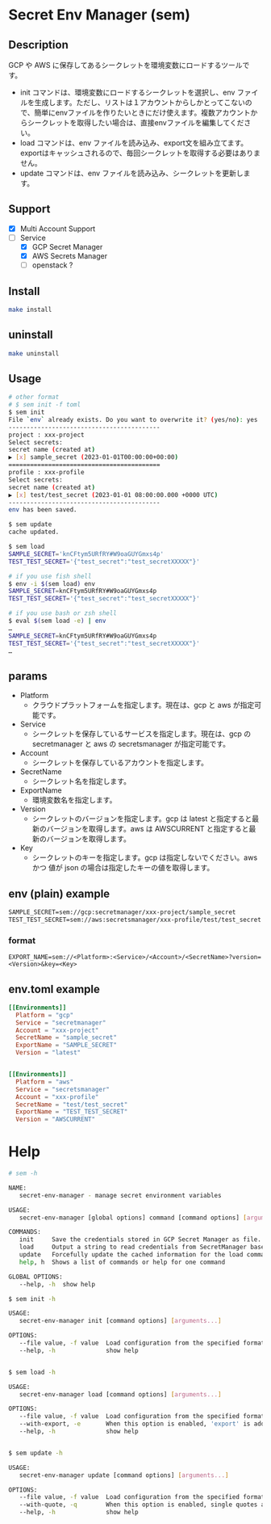 # Secret Env Manager (sem)

## Description
GCP や AWS に保存してあるシークレットを環境変数にロードするツールです。
- init コマンドは、環境変数にロードするシークレットを選択し、env ファイルを生成します。ただし、リストは１アカウントからしかとってこないので、簡単にenvファイルを作りたいときにだけ使えます。複数アカウントからシークレットを取得したい場合は、直接envファイルを編集してください。
- load コマンドは、env ファイルを読み込み、export文を組み立てます。exportはキャッシュされるので、毎回シークレットを取得する必要はありません。
- update コマンドは、env ファイルを読み込み、シークレットを更新します。


## Support
- [x] Multi Account Support
- [ ] Service
  - [x] GCP Secret Manager
  - [x] AWS Secrets Manager
  - [ ] openstack ?

## Install

```bash
make install
```

## uninstall
    
```bash
make uninstall
```

## Usage

```bash
# other format
# $ sem init -f toml
$ sem init
File `env` already exists. Do you want to overwrite it? (yes/no): yes
------------------------------------------
project : xxx-project
Select secrets:
secret name (created at)
▶ [x] sample_secret (2023-01-01T00:00:00+00:00)
==========================================
profile : xxx-profile
Select secrets:
secret name (created at)
▶ [x] test/test_secret (2023-01-01 08:00:00.000 +0000 UTC)
------------------------------------------
env has been saved.

$ sem update
cache updated.

$ sem load
SAMPLE_SECRET='knCFtym5URfRY#W9oaGUYGmxs4p'
TEST_TEST_SECRET='{"test_secret":"test_secretXXXXX"}'

# if you use fish shell
$ env -i $(sem load) env
SAMPLE_SECRET=knCFtym5URfRY#W9oaGUYGmxs4p
TEST_TEST_SECRET='{"test_secret":"test_secretXXXXX"}'

# if you use bash or zsh shell
$ eval $(sem load -e) | env
…
SAMPLE_SECRET=knCFtym5URfRY#W9oaGUYGmxs4p
TEST_TEST_SECRET='{"test_secret":"test_secretXXXXX"}'
…

```

## params

- Platform
  - クラウドプラットフォームを指定します。現在は、gcp と aws が指定可能です。
- Service
  - シークレットを保存しているサービスを指定します。現在は、gcp の secretmanager と aws の secretsmanager が指定可能です。
- Account
  - シークレットを保存しているアカウントを指定します。
- SecretName
  - シークレット名を指定します。
- ExportName
  - 環境変数名を指定します。
- Version
  - シークレットのバージョンを指定します。gcp は latest と指定すると最新のバージョンを取得します。aws は AWSCURRENT と指定すると最新のバージョンを取得します。
- Key
  - シークレットのキーを指定します。gcp は指定しないでください。aws かつ 値が json の場合は指定したキーの値を取得します。


## env (plain) example

```txt
SAMPLE_SECRET=sem://gcp:secretmanager/xxx-project/sample_secret
TEST_TEST_SECRET=sem://aws:secretsmanager/xxx-profile/test/test_secret
```

### format
`EXPORT_NAME=sem://<Platform>:<Service>/<Account>/<SecretName>?version=<Version>&key=<Key>`

## env.toml example

```toml
[[Environments]]
  Platform = "gcp"
  Service = "secretmanager"
  Account = "xxx-project"
  SecretName = "sample_secret"
  ExportName = "SAMPLE_SECRET"
  Version = "latest"


[[Environments]]
  Platform = "aws"
  Service = "secretsmanager"
  Account = "xxx-profile"
  SecretName = "test/test_secret"
  ExportName = "TEST_TEST_SECRET"
  Version = "AWSCURRENT"

```


# Help
```bash
# sem -h

NAME:
   secret-env-manager - manage secret environment variables

USAGE:
   secret-env-manager [global options] command [command options] [arguments...]

COMMANDS:
   init     Save the credentials stored in GCP Secret Manager as file.
   load     Output a string to read credentials from SecretManager based on the file and export them as environment variables.
   update   Forcefully update the cached information for the load command.
   help, h  Shows a list of commands or help for one command

GLOBAL OPTIONS:
   --help, -h  show help

$ sem init -h

USAGE:
   secret-env-manager init [command options] [arguments...]

OPTIONS:
   --file value, -f value  Load configuration from the specified format file. Available formats are Plain and Toml, and the default is Plain.
   --help, -h              show help


$ sem load -h

USAGE:
   secret-env-manager load [command options] [arguments...]

OPTIONS:
   --file value, -f value  Load configuration from the specified format file. Available formats are Plain and Toml, and the default is Plain.
   --with-export, -e       When this option is enabled, 'export' is added when displaying to standard output. (default: false)
   --help, -h              show help


$ sem update -h

USAGE:
   secret-env-manager update [command options] [arguments...]

OPTIONS:
   --file value, -f value  Load configuration from the specified format file. Available formats are Plain and Toml, and the default is Plain.
   --with-quote, -q        When this option is enabled, single quotes are added to the cached environment variable values. It is generally recommended to use this option when the value contains spaces. (default: false)
   --help, -h              show help

```

